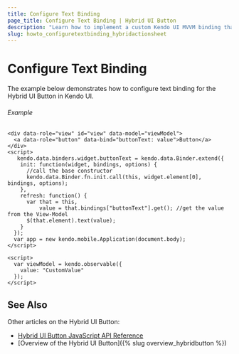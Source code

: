 ```yaml
---
title: Configure Text Binding
page_title: Configure Text Binding | Hybrid UI Button
description: "Learn how to implement a custom Kendo UI MVVM binding that sets the Hybrid UI Button's text in Kendo UI."
slug: howto_configuretextbinding_hybridactionsheet
---
```


# Configure Text Binding

The example below demonstrates how to configure text binding for the Hybrid UI Button in Kendo UI.

###### Example

```dojo
<div data-role="view" id="view" data-model="viewModel">
  <a data-role="button" data-bind="buttonText: value">Button</a>
</div>
<script>
   kendo.data.binders.widget.buttonText = kendo.data.Binder.extend({
    init: function(widget, bindings, options) {
      //call the base constructor
      kendo.data.Binder.fn.init.call(this, widget.element[0], bindings, options);
    },
    refresh: function() {
      var that = this,
          value = that.bindings["buttonText"].get(); //get the value from the View-Model
      $(that.element).text(value);
    }
  });
  var app = new kendo.mobile.Application(document.body);
</script>

<script>
  var viewModel = kendo.observable({
    value: "CustomValue"
  });
</script>
```

## See Also

Other articles on the Hybrid UI Button:

* [Hybrid UI Button JavaScript API Reference](/api/javascript/mobile/ui/button)
* [Overview of the Hybrid UI Button]({% slug overview_hybridbutton %})
